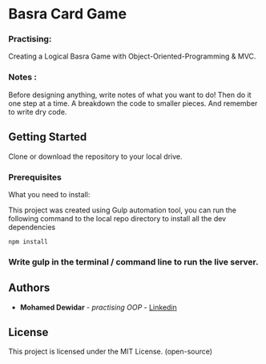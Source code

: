 # Basra Card Game

### Practising:

Creating a Logical Basra Game with Object-Oriented-Programming & MVC. 

### Notes :

Before designing anything, write notes of what you want to do!
Then do it one step at a time.
A breakdown the code to smaller pieces.
And remember to write dry code.

## Getting Started

Clone or download the repository to your local drive.

### Prerequisites

What you need to install:

This project was created using Gulp automation tool, you can run the following command to the local repo directory to install all the dev dependencies

```
npm install
```

### Write gulp in the terminal / command line to run the live server.

## Authors

* **Mohamed Dewidar** - _practising OOP_ - [Linkedin](https://www.linkedin.com/in/mohamed-dewidar-331252153/)

## License

This project is licensed under the MIT License. (open-source)
